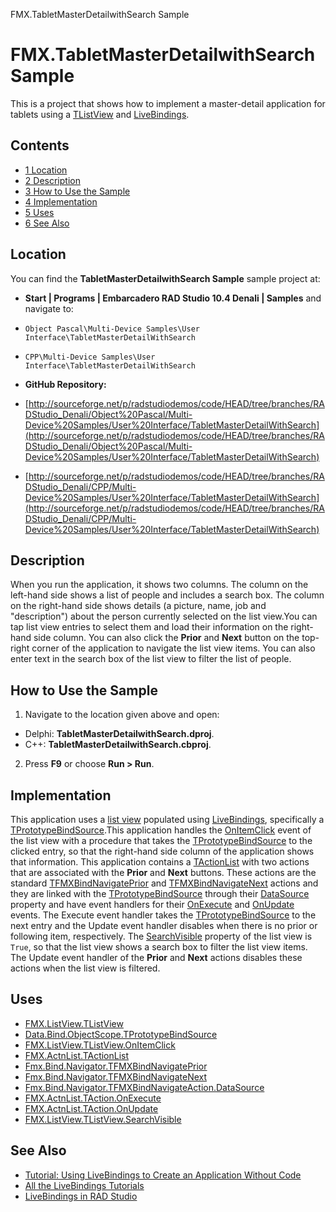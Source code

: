 FMX.TabletMasterDetailwithSearch Sample[]()
# FMX.TabletMasterDetailwithSearch Sample 


This is a project that shows how to implement a master-detail application for tablets using a [TListView](http://docwiki.embarcadero.com/Libraries/Denali/en/FMX.ListView.TListView) and [LiveBindings](http://docwiki.embarcadero.com/RADStudio/Denali/en/LiveBindings_in_RAD_Studio).
## Contents



* [1 Location](#Location)
* [2 Description](#Description)
* [3 How to Use the Sample](#How_to_Use_the_Sample)
* [4 Implementation](#Implementation)
* [5 Uses](#Uses)
* [6 See Also](#See_Also)


## Location 

You can find the **TabletMasterDetailwithSearch Sample** sample project at:
* **Start | Programs | Embarcadero RAD Studio 10.4 Denali | Samples** and navigate to:

* `Object Pascal\Multi-Device Samples\User Interface\TabletMasterDetailWithSearch`
* `CPP\Multi-Device Samples\User Interface\TabletMasterDetailWithSearch`

* **GitHub Repository:**

* [http://sourceforge.net/p/radstudiodemos/code/HEAD/tree/branches/RADStudio_Denali/Object%20Pascal/Multi-Device%20Samples/User%20Interface/TabletMasterDetailWithSearch](http://sourceforge.net/p/radstudiodemos/code/HEAD/tree/branches/RADStudio_Denali/Object%20Pascal/Multi-Device%20Samples/User%20Interface/TabletMasterDetailWithSearch)
* [http://sourceforge.net/p/radstudiodemos/code/HEAD/tree/branches/RADStudio_Denali/CPP/Multi-Device%20Samples/User%20Interface/TabletMasterDetailWithSearch](http://sourceforge.net/p/radstudiodemos/code/HEAD/tree/branches/RADStudio_Denali/CPP/Multi-Device%20Samples/User%20Interface/TabletMasterDetailWithSearch)

## Description 

When you run the application, it shows two columns. The column on the left-hand side shows a list of people and includes a search box. The column on the right-hand side shows details (a picture, name, job and "description") about the person currently selected on the list view.You can tap list view entries to select them and load their information on the right-hand side column. You can also click the **Prior** and **Next** button on the top-right corner of the application to navigate the list view items.
You can also enter text in the search box of the list view to filter the list of people.

## How to Use the Sample 


1.  Navigate to the location given above and open:

*  Delphi: **TabletMasterDetailwithSearch.dproj**.
*  C++: **TabletMasterDetailwithSearch.cbproj**.

2.  Press **F9** or choose **Run > Run**.

## Implementation 

This application uses a [list view](http://docwiki.embarcadero.com/Libraries/Denali/en/FMX.ListView.TListView) populated using [LiveBindings](http://docwiki.embarcadero.com/RADStudio/Denali/en/LiveBindings_in_RAD_Studio), specifically a [TPrototypeBindSource](http://docwiki.embarcadero.com/Libraries/Denali/en/Data.Bind.ObjectScope.TPrototypeBindSource).This application handles the [OnItemClick](http://docwiki.embarcadero.com/Libraries/Denali/en/FMX.ListView.TListView.OnItemClick) event of the list view with a procedure that takes the [TPrototypeBindSource](http://docwiki.embarcadero.com/Libraries/Denali/en/Data.Bind.ObjectScope.TPrototypeBindSource) to the clicked entry, so that the right-hand side column of the application shows that information.
This application contains a [TActionList](http://docwiki.embarcadero.com/Libraries/Denali/en/FMX.ActnList.TActionList) with two actions that are associated with the **Prior** and **Next** buttons. These actions are the standard [TFMXBindNavigatePrior](http://docwiki.embarcadero.com/Libraries/Denali/en/Fmx.Bind.Navigator.TFMXBindNavigatePrior) and [TFMXBindNavigateNext](http://docwiki.embarcadero.com/Libraries/Denali/en/Fmx.Bind.Navigator.TFMXBindNavigateNext) actions and they are linked with the [TPrototypeBindSource](http://docwiki.embarcadero.com/Libraries/Denali/en/Data.Bind.ObjectScope.TPrototypeBindSource) through their [DataSource](http://docwiki.embarcadero.com/Libraries/Denali/en/Fmx.Bind.Navigator.TFMXBindNavigateAction.DataSource) property and have event handlers for their [OnExecute](http://docwiki.embarcadero.com/Libraries/Denali/en/FMX.ActnList.TAction.OnExecute) and [OnUpdate](http://docwiki.embarcadero.com/Libraries/Denali/en/FMX.ActnList.TAction.OnUpdate) events. The Execute event handler takes the [TPrototypeBindSource](http://docwiki.embarcadero.com/Libraries/Denali/en/Data.Bind.ObjectScope.TPrototypeBindSource) to the next entry and the Update event handler disables when there is no prior or following item, respectively.
The [SearchVisible](http://docwiki.embarcadero.com/Libraries/Denali/en/) property of the list view is `True`, so that the list view shows a search box to filter the list view items. The Update event handler of the **Prior** and **Next** actions disables these actions when the list view is filtered.

## Uses 


* [FMX.ListView.TListView](http://docwiki.embarcadero.com/Libraries/Denali/en/FMX.ListView.TListView)
* [Data.Bind.ObjectScope.TPrototypeBindSource](http://docwiki.embarcadero.com/Libraries/Denali/en/Data.Bind.ObjectScope.TPrototypeBindSource)
* [FMX.ListView.TListView.OnItemClick](http://docwiki.embarcadero.com/Libraries/Denali/en/FMX.ListView.TListView.OnItemClick)
* [FMX.ActnList.TActionList](http://docwiki.embarcadero.com/Libraries/Denali/en/FMX.ActnList.TActionList)
* [Fmx.Bind.Navigator.TFMXBindNavigatePrior](http://docwiki.embarcadero.com/Libraries/Denali/en/Fmx.Bind.Navigator.TFMXBindNavigatePrior)
* [Fmx.Bind.Navigator.TFMXBindNavigateNext](http://docwiki.embarcadero.com/Libraries/Denali/en/Fmx.Bind.Navigator.TFMXBindNavigateNext)
* [Fmx.Bind.Navigator.TFMXBindNavigateAction.DataSource](http://docwiki.embarcadero.com/Libraries/Denali/en/Fmx.Bind.Navigator.TFMXBindNavigateAction.DataSource)
* [FMX.ActnList.TAction.OnExecute](http://docwiki.embarcadero.com/Libraries/Denali/en/FMX.ActnList.TAction.OnExecute)
* [FMX.ActnList.TAction.OnUpdate](http://docwiki.embarcadero.com/Libraries/Denali/en/FMX.ActnList.TAction.OnUpdate)
* [FMX.ListView.TListView.SearchVisible](http://docwiki.embarcadero.com/Libraries/Denali/en/FMX.ListView.TListView.SearchVisible)

## See Also 


* [Tutorial: Using LiveBindings to Create an Application Without Code](http://docwiki.embarcadero.com/RADStudio/Denali/en/Tutorial:_Using_LiveBindings_to_Create_an_Application_Without_Code)
* [All the LiveBindings Tutorials](http://docwiki.embarcadero.com/RADStudio/Denali/en/Database_and_LiveBindings_Tutorials#LiveBindings)
* [LiveBindings in RAD Studio](http://docwiki.embarcadero.com/RADStudio/Denali/en/LiveBindings_in_RAD_Studio)






